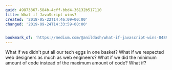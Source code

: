 ```yaml
---
guid: 49873367-584b-4cff-bbd4-36132b517110
title: What if JavaScript wins?
created: '2018-05-22T14:46:09+00:00'
changed: '2019-09-24T14:33:59+00:00'


bookmark_of: 'https://medium.com/@anildash/what-if-javascript-wins-84898e5341a'
---
```



What if we didn't put all our tech eggs in one basket? What if we respected web designers as much as web engineers? What if we did the minimum amount of code instead of the maximum amount of code? What if?
